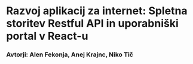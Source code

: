# Razvoj aplikacij za internet: Spletna storitev Restful API in uporabniški portal v React-u
### Avtorji: Alen Fekonja, Anej Krajnc, Niko Tič